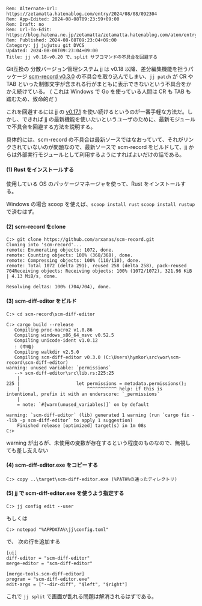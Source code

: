 ```header
Rem: Alternate-Url: https://zetamatta.hatenablog.com/entry/2024/08/08/092304
Rem: App-Edited: 2024-08-08T09:23:59+09:00
Rem: Draft: no
Rem: Url-To-Edit: https://blog.hatena.ne.jp/zetamatta/zetamatta.hatenablog.com/atom/entry/6801883189127968587
Rem: Published: 2024-08-08T09:23:04+09:00
Category: jj jujutsu git DVCS
Updated: 2024-08-08T09:23:04+09:00
Title: jj v0.18-v0.20 で、split サブコマンドの不具合を回避する
```
Git互換の 分散バージョン管理システム [jj](https://github.com/martinvonz/jj) は v0.18 以降、差分編集機能を担うパッケージ [scm-record v0.3.0](https://github.com/arxanas/scm-record/releases/tag/v0.3.0) の不具合を取り込んでしまい、`jj patch` が CR や TAB といった制御文字が含まれる行がまともに表示できないという不具合をかかえ続けている。
( これは Windows で Go を使っている人間は CR も TAB も踏むため、致命的だ )

これを回避するには jj の [v0.17.1](https://github.com/martinvonz/jj/releases/tag/v0.17.1) を使い続けるというのが一番手軽な方法だ。しかし、できれば jj の最新機能を使いたいというユーザのために、最新モジュールで不具合を回避する方法を説明する。

具体的には、scm-record の不具合は最新ソースではなおっていて、それがリンクされていないのが問題なので、最新ソースで scm-record をビルドして、jj からは外部実行モジュールとして利用するようにすればよいだけの話である。

#### (1) Rust をインストールする

使用している OS のパッケージマネージャを使って、Rust をインストールする。

Windows の場合 scoop を使えば、`scoop install rust` `scoop install rustup` で済むはず。

#### (2) scm-record をclone

```
C:> git clone https://github.com/arxanas/scm-record.git
Cloning into 'scm-record'...
remote: Enumerating objects: 1072, done.
remote: Counting objects: 100% (368/368), done.
remote: Compressing objects: 100% (110/110), done.
remote: Total 1072 (delta 291), reused 258 (delta 258), pack-reused 704Receiving objects: Receiving objects: 100% (1072/1072), 321.96 KiB | 4.13 MiB/s, done.

Resolving deltas: 100% (704/704), done.
```

#### (3) scm-diff-editor をビルド

```
C:> cd scm-record\scm-diff-editor

C:> cargo build --release
   Compiling proc-macro2 v1.0.86
   Compiling windows_x86_64_msvc v0.52.5
   Compiling unicode-ident v1.0.12
   : (中略)
   Compiling walkdir v2.5.0
   Compiling scm-diff-editor v0.3.0 (C:\Users\hymkor\src\wor\scm-record\scm-diff-editor)
warning: unused variable: `permissions`
   --> scm-diff-editor\src\lib.rs:225:25
    |
225 |                     let permissions = metadata.permissions();
    |                         ^^^^^^^^^^^ help: if this is intentional, prefix it with an underscore: `_permissions`
    |
    = note: `#[warn(unused_variables)]` on by default

warning: `scm-diff-editor` (lib) generated 1 warning (run `cargo fix --lib -p scm-diff-editor` to apply 1 suggestion)
    Finished release [optimized] target(s) in 1m 08s
C:> 
```

warning が出るが、未使用の変数が存在するという程度のものなので、無視しても差し支えない

#### (4) scm-diff-editor.exe をコピーする

```
C:> copy ..\target\scm-diff-editor.exe (%PATH%の通ったディレクトリ)
```

#### (5) jj で scm-diff-editor.exe を使うよう指定する

```
C:> jj config edit --user
```

もしくは

```
C:> notepad "%APPDATA%\jj\config.toml"
```

で、 次の行を追加する

```
[ui]
diff-editor = "scm-diff-editor"
merge-editor = "scm-diff-editor"

[merge-tools.scm-diff-editor]
program = "scm-diff-editor.exe"
edit-args = ["--dir-diff", "$left", "$right"]
```

これで `jj split` で画面が乱れる問題は解消されるはずである。
